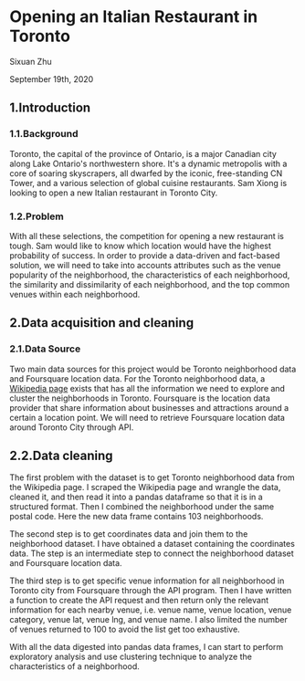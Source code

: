 #
# Opening an Italian Restaurant in Toronto

Sixuan Zhu

September 19th, 2020


## 1.Introduction


### 1.1.Background

Toronto, the capital of the province of Ontario, is a major Canadian city along Lake Ontario&#39;s northwestern shore. It&#39;s a dynamic metropolis with a core of soaring skyscrapers, all dwarfed by the iconic, free-standing CN Tower, and a various selection of global cuisine restaurants. Sam Xiong is looking to open a new Italian restaurant in Toronto City.


### 1.2.Problem

With all these selections, the competition for opening a new restaurant is tough. Sam would like to know which location would have the highest probability of success. In order to provide a data-driven and fact-based solution, we will need to take into accounts attributes such as the venue popularity of the neighborhood, the characteristics of each neighborhood, the similarity and dissimilarity of each neighborhood, and the top common venues within each neighborhood.


## 2.Data acquisition and cleaning


### 2.1.Data Source

Two main data sources for this project would be Toronto neighborhood data and Foursquare location data. For the Toronto neighborhood data, a [Wikipedia page](https://en.wikipedia.org/wiki/List_of_postal_codes_of_Canada:_M) exists that has all the information we need to explore and cluster the neighborhoods in Toronto. Foursquare is the location data provider that share information about businesses and attractions around a certain a location point. We will need to retrieve Foursquare location data around Toronto City through API.


## 2.2.Data cleaning

The first problem with the dataset is to get Toronto neighborhood data from the Wikipedia page. I scraped the Wikipedia page and wrangle the data, cleaned it, and then read it into a pandas dataframe so that it is in a structured format. Then I combined the neighborhood under the same postal code. Here the new data frame contains 103 neighborhoods.

The second step is to get coordinates data and join them to the neighborhood dataset. I have obtained a dataset containing the coordinates data. The step is an intermediate step to connect the neighborhood dataset and Foursquare location data.

The third step is to get specific venue information for all neighborhood in Toronto city from Foursquare through the API program. Then I have written a function to create the API request and then return only the relevant information for each nearby venue, i.e. venue name, venue location, venue category, venue lat, venue lng, and venue name. I also limited the number of venues returned to 100 to avoid the list get too exhaustive.

With all the data digested into pandas data frames, I can start to perform exploratory analysis and use clustering technique to analyze the characteristics of a neighborhood.
